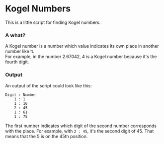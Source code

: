 # Kogel Numbers

This is a little script for finding Kogel numbers.

### A what?

A Kogel number is a number which value indicates its own place in another number like π.  
For example, in the number 2.67042, 4 is a Kogel number because it's the fourth digit.

### Output

An output of the script could look like this:
```
Digit : Number
    1 : 1
    1 : 16
    2 : 45
    1 : 61
    1 : 75
```
The first number indicates which digit of the second number corresponds with the place. For example, with `2 : 45`, it's the second digit of 45. That means that the 5 is on the 45th position.
